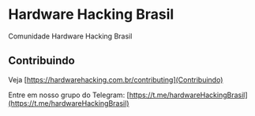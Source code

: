 # Hardware Hacking Brasil

Comunidade Hardware Hacking Brasil



## Contribuindo

Veja [https://hardwarehacking.com.br/contributing](Contribuindo)

Entre em nosso grupo do Telegram: [https://t.me/hardwareHackingBrasil](https://t.me/hardwareHackingBrasil)



